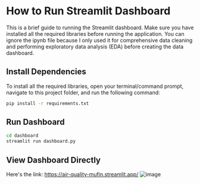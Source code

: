 # How to Run Streamlit Dashboard

This is a brief guide to running the Streamlit dashboard. Make sure you have installed all the required libraries before running the application. You can ignore the ipynb file because I only used it for comprehensive data cleaning and performing exploratory data analysis (EDA) before creating the data dashboard.

## Install Dependencies

To install all the required libraries, open your terminal/command prompt, navigate to this project folder, and run the following command:

```bash
pip install -r requirements.txt
```

## Run Dashboard
```bash
cd dashboard
streamlit run dashboard.py
```
## View Dashboard Directly
Here's the link: https://air-quality-mufin.streamlit.app/
![image](https://github.com/fadhiljr7/Air-Quality/assets/48880516/c300e94e-6bf1-4754-a845-7c6e829e139b)
